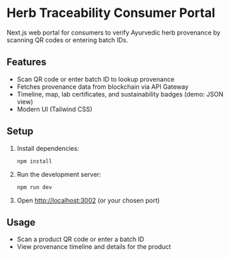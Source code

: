 # Herb Traceability Consumer Portal

Next.js web portal for consumers to verify Ayurvedic herb provenance by scanning QR codes or entering batch IDs.

## Features
- Scan QR code or enter batch ID to lookup provenance
- Fetches provenance data from blockchain via API Gateway
- Timeline, map, lab certificates, and sustainability badges (demo: JSON view)
- Modern UI (Tailwind CSS)

## Setup
1. Install dependencies:
   ```
   npm install
   ```
2. Run the development server:
   ```
   npm run dev
   ```
3. Open [http://localhost:3002](http://localhost:3002) (or your chosen port)

## Usage
- Scan a product QR code or enter a batch ID
- View provenance timeline and details for the product
